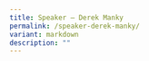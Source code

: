 ```yaml
---
title: Speaker – Derek Manky
permalink: /speaker-derek-manky/
variant: markdown
description: ""
---
```

